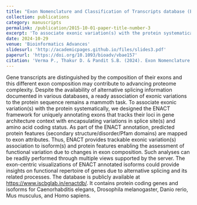 ```yaml
---
title: "Exon Nomenclature and Classification of Transcripts database (ENACTdb): A resource for analyzing alternative splicing mediated proteome diversity"
collection: publications
category: manuscripts
permalink: /publication/2015-10-01-paper-title-number-3
excerpt: 'To associate exonic variation(s) with the protein systematically, we designed the ENACT framework for uniquely annotating exons that tracks their loci in gene architecture context with encapsulating variations in splice site(s) and amino acid coding status. Thus, ENACT provides trackable exonic variation(s) association to isoform(s) and protein features enabling the assessment of functional variation due to changes in exon composition.'
date: 2024-10-29
venue: 'Bioinformatics Advances'
slidesurl: 'http://academicpages.github.io/files/slides3.pdf'
paperurl: 'https://doi.org/10.1093/bioadv/vbae157'
citation: 'Verma P., Thakur D. & Pandit S.B. (2024). Exon Nomenclature and Classification of Transcripts database (ENACTdb): A resource for analyzing alternative splicing mediated proteome diversity. Bioinformatics Advances, 2024; vbae157'
---
```


Gene transcripts are distinguished by the composition of their exons and this different exon composition may contribute to advancing proteome complexity. Despite the availability of alternative splicing information documented in various databases, a ready association of exonic variations to the protein sequence remains a mammoth task. To associate exonic variation(s) with the protein systematically, we designed the ENACT framework for uniquely annotating exons that tracks their loci in gene architecture context with encapsulating variations in splice site(s) and amino acid coding status. As part of the ENACT annotation, predicted protein features (secondary structure/disorder/Pfam domains) are mapped to exon attributes. Thus, ENACT provides trackable exonic variation(s) association to isoform(s) and protein features enabling the assessment of functional variation due to changes in exon composition. Such analyses can be readily performed through multiple views supported by the server. The exon-centric visualizations of ENACT annotated isoforms could provide insights on functional repertoire of genes due to alternative splicing and its related processes. The database is publicly available at https://www.iscbglab.in/enactdb/. It contains protein coding genes and isoforms for Caenorhabditis elegans, Drosophila melanogaster, Danio rerio, Mus musculus, and Homo sapiens.
